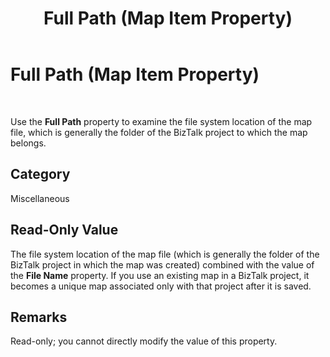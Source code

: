 ﻿---
title: Full Path (Map Item Property)
TOCTitle: Full Path (Map Item Property)
ms:assetid: f15db3d3-7f96-4c7d-8715-082c714933d7
ms:mtpsurl: https://msdn.microsoft.com/library/Aa561869(v=BTS.80)
ms:contentKeyID: 51533358
ms.date: 08/30/2017
mtps_version: v=BTS.80
---

# Full Path (Map Item Property)

 

Use the **Full Path** property to examine the file system location of the map file, which is generally the folder of the BizTalk project to which the map belongs.

## Category

Miscellaneous

## Read-Only Value

The file system location of the map file (which is generally the folder of the BizTalk project in which the map was created) combined with the value of the **File Name** property. If you use an existing map in a BizTalk project, it becomes a unique map associated only with that project after it is saved.

## Remarks

Read-only; you cannot directly modify the value of this property.

